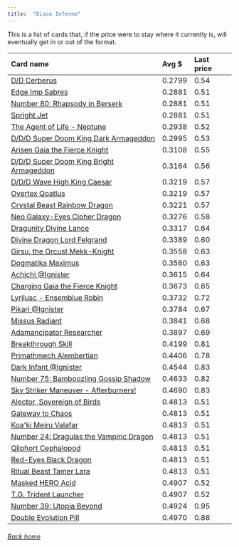 ```yaml
---
title:  "Disco Inferno"
---
```


This is a list of cards that, if the price were to stay where it currently is, will eventually get in or out of the format.

| Card name | Avg $ | Last price |
| :-- | :-- | :-- |
[D/D Cerberus](https://db.ygoprodeck.com/card/?search=D/D%20Cerberus) | 0.2799 | 0.54 |
[Edge Imp Sabres](https://db.ygoprodeck.com/card/?search=Edge%20Imp%20Sabres) | 0.2881 | 0.51 |
[Number 80: Rhapsody in Berserk](https://db.ygoprodeck.com/card/?search=Number%2080:%20Rhapsody%20in%20Berserk) | 0.2881 | 0.51 |
[Spright Jet](https://db.ygoprodeck.com/card/?search=Spright%20Jet) | 0.2881 | 0.51 |
[The Agent of Life - Neptune](https://db.ygoprodeck.com/card/?search=The%20Agent%20of%20Life%20-%20Neptune) | 0.2938 | 0.52 |
[D/D/D Super Doom King Dark Armageddon](https://db.ygoprodeck.com/card/?search=D/D/D%20Super%20Doom%20King%20Dark%20Armageddon) | 0.2995 | 0.53 |
[Arisen Gaia the Fierce Knight](https://db.ygoprodeck.com/card/?search=Arisen%20Gaia%20the%20Fierce%20Knight) | 0.3108 | 0.55 |
[D/D/D Super Doom King Bright Armageddon](https://db.ygoprodeck.com/card/?search=D/D/D%20Super%20Doom%20King%20Bright%20Armageddon) | 0.3164 | 0.56 |
[D/D/D Wave High King Caesar](https://db.ygoprodeck.com/card/?search=D/D/D%20Wave%20High%20King%20Caesar) | 0.3219 | 0.57 |
[Overtex Qoatlus](https://db.ygoprodeck.com/card/?search=Overtex%20Qoatlus) | 0.3219 | 0.57 |
[Crystal Beast Rainbow Dragon](https://db.ygoprodeck.com/card/?search=Crystal%20Beast%20Rainbow%20Dragon) | 0.3221 | 0.57 |
[Neo Galaxy-Eyes Cipher Dragon](https://db.ygoprodeck.com/card/?search=Neo%20Galaxy-Eyes%20Cipher%20Dragon) | 0.3276 | 0.58 |
[Dragunity Divine Lance](https://db.ygoprodeck.com/card/?search=Dragunity%20Divine%20Lance) | 0.3317 | 0.64 |
[Divine Dragon Lord Felgrand](https://db.ygoprodeck.com/card/?search=Divine%20Dragon%20Lord%20Felgrand) | 0.3389 | 0.60 |
[Girsu, the Orcust Mekk-Knight](https://db.ygoprodeck.com/card/?search=Girsu,%20the%20Orcust%20Mekk-Knight) | 0.3558 | 0.63 |
[Dogmatika Maximus](https://db.ygoprodeck.com/card/?search=Dogmatika%20Maximus) | 0.3560 | 0.63 |
[Achichi @Ignister](https://db.ygoprodeck.com/card/?search=Achichi%20@Ignister) | 0.3615 | 0.64 |
[Charging Gaia the Fierce Knight](https://db.ygoprodeck.com/card/?search=Charging%20Gaia%20the%20Fierce%20Knight) | 0.3673 | 0.65 |
[Lyrilusc - Ensemblue Robin](https://db.ygoprodeck.com/card/?search=Lyrilusc%20-%20Ensemblue%20Robin) | 0.3732 | 0.72 |
[Pikari @Ignister](https://db.ygoprodeck.com/card/?search=Pikari%20@Ignister) | 0.3784 | 0.67 |
[Missus Radiant](https://db.ygoprodeck.com/card/?search=Missus%20Radiant) | 0.3841 | 0.68 |
[Adamancipator Researcher](https://db.ygoprodeck.com/card/?search=Adamancipator%20Researcher) | 0.3897 | 0.69 |
[Breakthrough Skill](https://db.ygoprodeck.com/card/?search=Breakthrough%20Skill) | 0.4199 | 0.81 |
[Primathmech Alembertian](https://db.ygoprodeck.com/card/?search=Primathmech%20Alembertian) | 0.4406 | 0.78 |
[Dark Infant @Ignister](https://db.ygoprodeck.com/card/?search=Dark%20Infant%20@Ignister) | 0.4544 | 0.83 |
[Number 75: Bamboozling Gossip Shadow](https://db.ygoprodeck.com/card/?search=Number%2075:%20Bamboozling%20Gossip%20Shadow) | 0.4633 | 0.82 |
[Sky Striker Maneuver - Afterburners!](https://db.ygoprodeck.com/card/?search=Sky%20Striker%20Maneuver%20-%20Afterburners!) | 0.4690 | 0.83 |
[Alector, Sovereign of Birds](https://db.ygoprodeck.com/card/?search=Alector,%20Sovereign%20of%20Birds) | 0.4813 | 0.51 |
[Gateway to Chaos](https://db.ygoprodeck.com/card/?search=Gateway%20to%20Chaos) | 0.4813 | 0.51 |
[Koa'ki Meiru Valafar](https://db.ygoprodeck.com/card/?search=Koa'ki%20Meiru%20Valafar) | 0.4813 | 0.51 |
[Number 24: Dragulas the Vampiric Dragon](https://db.ygoprodeck.com/card/?search=Number%2024:%20Dragulas%20the%20Vampiric%20Dragon) | 0.4813 | 0.51 |
[Qliphort Cephalopod](https://db.ygoprodeck.com/card/?search=Qliphort%20Cephalopod) | 0.4813 | 0.51 |
[Red-Eyes Black Dragon](https://db.ygoprodeck.com/card/?search=Red-Eyes%20Black%20Dragon) | 0.4813 | 0.51 |
[Ritual Beast Tamer Lara](https://db.ygoprodeck.com/card/?search=Ritual%20Beast%20Tamer%20Lara) | 0.4813 | 0.51 |
[Masked HERO Acid](https://db.ygoprodeck.com/card/?search=Masked%20HERO%20Acid) | 0.4907 | 0.52 |
[T.G. Trident Launcher](https://db.ygoprodeck.com/card/?search=T.G.%20Trident%20Launcher) | 0.4907 | 0.52 |
[Number 39: Utopia Beyond](https://db.ygoprodeck.com/card/?search=Number%2039:%20Utopia%20Beyond) | 0.4924 | 0.95 |
[Double Evolution Pill](https://db.ygoprodeck.com/card/?search=Double%20Evolution%20Pill) | 0.4970 | 0.88 |

###### [Back home](index)